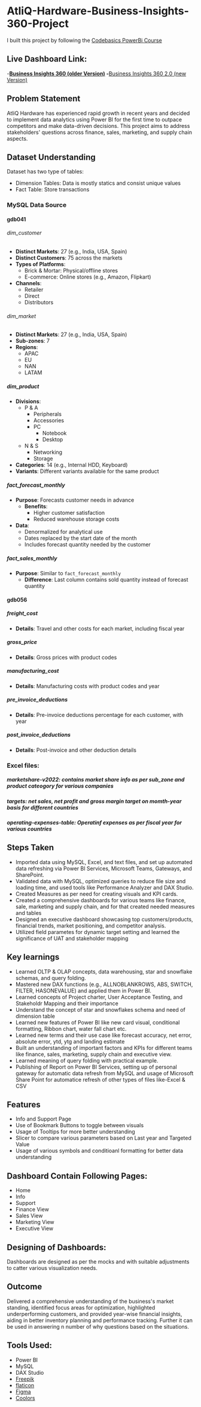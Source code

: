 # AtliQ-Hardware-Business-Insights-360-Project
I built this project by following the [Codebasics PowerBi Course](https://codebasics.io/courses/power-bi-data-analysis-with-end-to-end-project)
## Live Dashboard Link:
   -**[Business Insights 360 (older Version)](https://app.powerbi.com/view?r=eyJrIjoiYjg5MzAwZDAtN2VjZi00ZTRlLWExOTItOTFlNjFkODE0NjRlIiwidCI6ImM2ZTU0OWIzLTVmNDUtNDAzMi1hYWU5LWQ0MjQ0ZGM1YjJjNCJ9&embedImagePlaceholder=true&pageName=a6526f176bdc85783e3a
)
   -**[Business Insights 360 2.0 (new Version)](https://app.powerbi.com/view?r=eyJrIjoiOWYzZGNjNmUtZmEyMS00ZmU1LThlNDUtNjhhOWJmMjMyM2ZiIiwidCI6ImM2ZTU0OWIzLTVmNDUtNDAzMi1hYWU5LWQ0MjQ0ZGM1YjJjNCJ9&embedImagePlaceholder=true&pageName=c5dd4a35405ee38145b0)
## Problem Statement
   AtliQ Hardware has experienced rapid growth in recent years and decided to implement data analytics using Power BI for the first time to outpace competitors and make data-driven decisions. This project aims to address stakeholders' questions across finance, sales, marketing, and supply chain aspects.
## Dataset Understanding
Dataset has two type of tables:
   * Dimension Tables: Data is mostly statics and consist unique values
   * Fact Table: Store transactions
### MySQL Data Source
#### gdb041

###### dim_customer
- **Distinct Markets**: 27 (e.g., India, USA, Spain)
- **Distinct Customers**: 75 across the markets
- **Types of Platforms**:
  - Brick & Mortar: Physical/offline stores
  - E-commerce: Online stores (e.g., Amazon, Flipkart)
- **Channels**:
  - Retailer
  - Direct
  - Distributors

###### dim_market
- **Distinct Markets**: 27 (e.g., India, USA, Spain)
- **Sub-zones**: 7
- **Regions**:
  - APAC
  - EU
  - NAN
  - LATAM

##### dim_product
- **Divisions**:
  - P & A
    - Peripherals
    - Accessories
    - PC
      - Notebook
      - Desktop
  - N & S
    - Networking
    - Storage
- **Categories**: 14 (e.g., Internal HDD, Keyboard)
- **Variants**: Different variants available for the same product

##### fact_forecast_monthly
- **Purpose**: Forecasts customer needs in advance
  - **Benefits**:
    - Higher customer satisfaction
    - Reduced warehouse storage costs
- **Data**:
  - Denormalized for analytical use
  - Dates replaced by the start date of the month
  - Includes forecast quantity needed by the customer

##### fact_sales_monthly
- **Purpose**: Similar to `fact_forecast_monthly`
  - **Difference**: Last column contains sold quantity instead of forecast quantity

#### gdb056

##### freight_cost
- **Details**: Travel and other costs for each market, including fiscal year

##### gross_price
- **Details**: Gross prices with product codes

##### manufacturing_cost
- **Details**: Manufacturing costs with product codes and year

##### pre_invoice_deductions
- **Details**: Pre-invoice deductions percentage for each customer, with year

##### post_invoice_deductions
- **Details**: Post-invoice and other deduction details
### Excel files:
   ##### **marketshare-v2022**: contains market share info as per sub_zone and product cateogory for various companies
   ##### **targets**: net sales, net profit and gross margin target on momth-year basis for different countries
   ##### **operating-expenses-table**: Operatinf expenses as per fiscal year for various countries
## Steps Taken
   * Imported data using MySQL, Excel, and text files, and set up automated data refreshing via Power BI Services, Microsoft Teams, Gateways, and SharePoint.
   * Validated data with MySQL, optimized queries to reduce file size and loading time, and used tools like Performance Analyzer and DAX Studio.
   * Created Measures as per need for creating visuals and KPI cards.
   * Created a comprehensive dashboards for various teams like finance, sale, marketing and supply chain, and for that created needed measures and tables
   * Designed an executive dashboard showcasing top customers/products, financial trends, market positioning, and competitor analysis.
   * Utilized field parametes for dynamic target setting and learned the significance of UAT and stakeholder mapping
## Key learnings
   * Learned OLTP & OLAP concepts, data warehousing, star and snowflake schemas, and query folding.
   * Mastered new DAX functions (e.g., ALLNOBLANKROWS, ABS, SWITCH, FILTER, HASONEVALUE) and applied them in Power BI.
   * Learned concepts of Project charter, User Acceptance Testing, and Stakeholdr Mapping and their importance
   * Understand the concept of star and snowflakes schema and need of dimension table
   * Learned new features of Power BI like new card visual, conditional formatting, Ribbon chart, water fall chart etc.
   * Learned new terms and their use case like forecast accuracy, net error, absolute error, ytd, ytg and landing estimate
   * Built an understanding of important factors and KPIs for different teams like finance, sales, marketing, supply chain and executive view.
   * Learned meaning of query folding with practical example.
   * Publishing of Report on Power BI Services, setting up of personal gateway for automatic data refresh from MySQL and usage of Microsoft Share Point for automatice refresh of other types of files like-Excel & CSV
## Features
   * Info and Support Page
   * Use of Bookmark Buttons to toggle between visuals
   * Usage of Tooltips for more better understanding
   * Slicer to compare various parameters based on Last year and Targeted Value
   * Usage of various symbols and conditioanl formatting for better data understanding
## Dashboard Contain Following Pages:
   * Home
   * Info
   * Support
   * Finance View
   * Sales View
   * Marketing View
   * Executive View
## Designing of Dashboards:
   Dashboards are designed as per the mocks and with suitable adjustments to catter various visualization needs.
## Outcome
Delivered a comprehensive understanding of the business's market standing, identified focus areas for optimization, highlighted underperforming customers, and provided year-wise financial insights, aiding in better inventory planning and performance tracking. Further it can be used in answering n number of why questions based on the situations.
## Tools Used:
   * Power BI
   * MySQL
   * DAX Studio
   * [Freepik](https://www.freepik.com/)
   * [flaticon](https://www.flaticon.com/)
   * [Figma](https://www.figma.com/)
   * [Coolors](https://coolors.co/palettes/trending)
